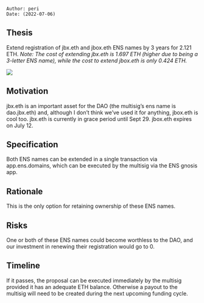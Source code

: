 
```plain text
Author: peri
Date: (2022-07-06)
```

## Thesis

Extend registration of jbx.eth and jbox.eth ENS names by 3 years for 2.121 ETH.
_Note: The cost of extending jbx.eth is 1.697 ETH (higher due to being a 3-letter ENS name), while the cost to extend jbox.eth is only 0.424 ETH._

![](https://s3.us-west-2.amazonaws.com/secure.notion-static.com/433bae04-f723-456e-a474-59edfb5ad4b2/Untitled.png?X-Amz-Algorithm=AWS4-HMAC-SHA256&X-Amz-Content-Sha256=UNSIGNED-PAYLOAD&X-Amz-Credential=AKIAT73L2G45EIPT3X45%2F20220801%2Fus-west-2%2Fs3%2Faws4_request&X-Amz-Date=20220801T213444Z&X-Amz-Expires=3600&X-Amz-Signature=84fb2eac491c8e25b2641598b926763d3c87fc051f2c2039007b0be7263393e2&X-Amz-SignedHeaders=host&x-id=GetObject)

## Motivation

jbx.eth is an important asset for the DAO (the multisig’s ens name is dao.jbx.eth) and, although I don’t think we’ve used it for anything, jbox.eth is cool too. jbx.eth is currently in grace period until Sept 29. jbox.eth expires on July 12.

## Specification

Both ENS names can be extended in a single transaction via app.ens.domains, which can be executed by the multisig via the ENS gnosis app.

## Rationale

This is the only option for retaining ownership of these ENS names.

## Risks

One or both of these ENS names could become worthless to the DAO, and our investment in renewing their registration would go to 0.

## Timeline

If it passes, the proposal can be executed immediately by the multisig provided it has an adequate ETH balance. Otherwise a payout to the multisig will need to be created during the next upcoming funding cycle.
